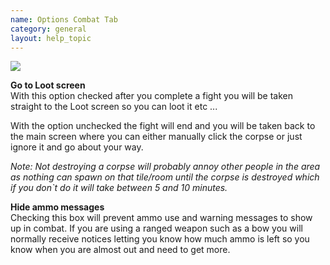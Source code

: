 ```yaml
---
name: Options Combat Tab
category: general
layout: help_topic
---
```

[![](https://lohcdn.com/images/t_optionscombat.jpg)](https://lohcdn.com/images/optionscombat.jpg)

**Go to Loot screen**  
With this option checked after you complete a fight you will be taken straight to the Loot screen so you can loot it etc ...

With the option unchecked the fight will end and you will be taken back to the main screen where you can either manually click the corpse or just ignore it and go about your way.

_Note: Not destroying a corpse will probably annoy other people in the area as nothing can spawn on that tile/room until the corpse is destroyed which if you don\`t do it will take between 5 and 10 minutes._

**Hide ammo messages**  
Checking this box will prevent ammo use and warning messages to show up in combat. If you are using a ranged weapon such as a bow you will normally receive notices letting you know how much ammo is left so you know when you are almost out and need to get more.